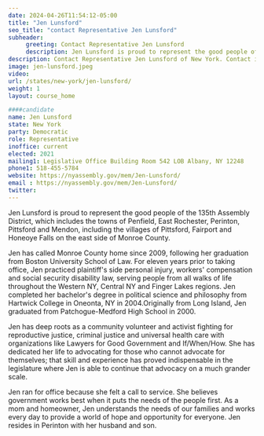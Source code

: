 ```yaml
---
date: 2024-04-26T11:54:12-05:00
title: "Jen Lunsford"
seo_title: "contact Representative Jen Lunsford"
subheader:
     greeting: Contact Representative Jen Lunsford
     description: Jen Lunsford is proud to represent the good people of the 135th Assembly District, which includes the towns of Penfield, East Rochester, Perinton, Pittsford and Mendon, including the villages of Pittsford, Fairport and Honeoye Falls on the east side of Monroe County.
description: Contact Representative Jen Lunsford of New York. Contact information for Jen Lunsford includes email address, phone number, and mailing address.
image: jen-lunsford.jpeg
video:
url: /states/new-york/jen-lunsford/
weight: 1
layout: course_home

####candidate
name: Jen Lunsford
state: New York
party: Democratic
role: Representative
inoffice: current
elected: 2021
mailing1: Legislative Office Building Room 542 LOB Albany, NY 12248
phone1: 518-455-5784
website: https://nyassembly.gov/mem/Jen-Lunsford/
email : https://nyassembly.gov/mem/Jen-Lunsford/
twitter:
---
```


Jen Lunsford is proud to represent the good people of the 135th Assembly District, which includes the towns of Penfield, East Rochester, Perinton, Pittsford and Mendon, including the villages of Pittsford, Fairport and Honeoye Falls on the east side of Monroe County.

Jen has called Monroe County home since 2009, following her graduation from Boston University School of Law. For eleven years prior to taking office, Jen practiced plaintiff's side personal injury, workers' compensation and social security disability law, serving people from all walks of life throughout the Western NY, Central NY and Finger Lakes regions. Jen completed her bachelor's degree in political science and philosophy from Hartwick College in Oneonta, NY in 2004.Originally from Long Island, Jen graduated from Patchogue-Medford High School in 2000.

Jen has deep roots as a community volunteer and activist fighting for reproductive justice, criminal justice and universal health care with organizations like Lawyers for Good Government and If/When/How. She has dedicated her life to advocating for those who cannot advocate for themselves; that skill and experience has proved indispensable in the legislature where Jen is able to continue that advocacy on a much grander scale.

Jen ran for office because she felt a call to service. She believes government works best when it puts the needs of the people first. As a mom and homeowner, Jen understands the needs of our families and works every day to provide a world of hope and opportunity for everyone. Jen resides in Perinton with her husband and son.
